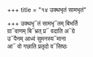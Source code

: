 +++
title = "१४ उक्थभृतं सामभृतं"

+++
उक्थभृ᳓तं सामभृ᳓तम् बिभर्ति  
ग्रा᳓वाणम् बि᳓भ्रत् प्र᳓ वदाति अ᳓ग्रे  
उ᳓पैनम् आध्वं सुमनस्य᳓माना  
आ᳓ वो गछाति प्रतृदो व᳓सिष्ठः